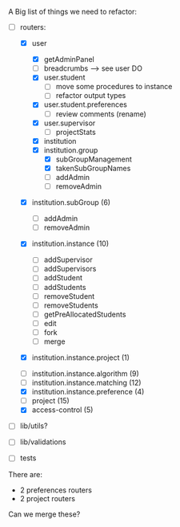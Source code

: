 A Big list of things we need to refactor:

- [ ] routers:

  - [x] user
    - [x] getAdminPanel
    - [ ] breadcrumbs --> see user DO
    - [x] user.student
      - [ ] move some procedures to instance
      - [ ] refactor output types
    - [x] user.student.preferences
      - [ ] review comments (rename)
    - [x] user.supervisor
      - [ ] projectStats
    - [x] institution
    - [x] institution.group
      - [x] subGroupManagement
      - [x] takenSubGroupNames
      - [ ] addAdmin
      - [ ] removeAdmin
  - [x] institution.subGroup (6)
    - [ ] addAdmin
    - [ ] removeAdmin
  - [x] institution.instance (10)
    <!-- all of these are transactions -->

    - [ ] addSupervisor
    - [ ] addSupervisors
    - [ ] addStudent
    - [ ] addStudents
    - [ ] removeStudent
    - [ ] removeStudents
    - [ ] getPreAllocatedStudents
    - [ ] edit
    - [ ] fork
    - [ ] merge

  - [x] institution.instance.project (1)
  <!-- up to here -->

  - [ ] institution.instance.algorithm (9)
  - [ ] institution.instance.matching (12)
  - [x] institution.instance.preference (4)
  - [ ] project (15)
  - [x] access-control (5)

- [ ] lib/utils?
- [ ] lib/validations
- [ ] tests

There are:

- 2 preferences routers
- 2 project routers

Can we merge these?
